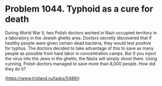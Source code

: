 # Problem 1044. Typhoid as a cure for death 

During World War II, two Polish doctors worked in Nazi-occupied territory in a laboratory in the Jewish ghetto area. Doctors secretly discovered that if healthy people were given certain dead bacteria, they would test positive for typhus. The doctors decided to take advantage of this to save as many people as possible from hard labor in concentration camps. But if you inject the virus into the Jews in the ghetto, the Nazis will simply shoot them. Using cunning, Polish doctors managed to save more than 8,000 people. How did they do it?

(https://www.trizland.ru/tasks/5489/)